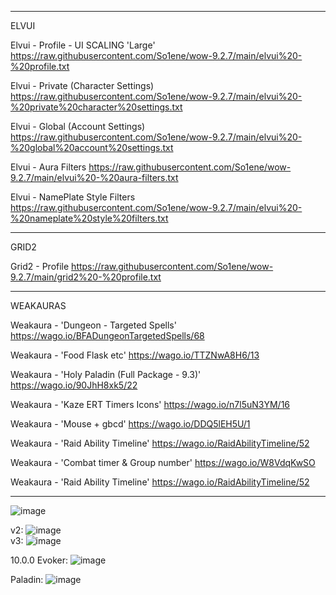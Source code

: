 ----------
ELVUI

Elvui - Profile - UI SCALING 'Large'
https://raw.githubusercontent.com/So1ene/wow-9.2.7/main/elvui%20-%20profile.txt

Elvui - Private (Character Settings)
https://raw.githubusercontent.com/So1ene/wow-9.2.7/main/elvui%20-%20private%20character%20settings.txt

Elvui - Global (Account Settings)
https://raw.githubusercontent.com/So1ene/wow-9.2.7/main/elvui%20-%20global%20account%20settings.txt

Elvui - Aura Filters
https://raw.githubusercontent.com/So1ene/wow-9.2.7/main/elvui%20-%20aura-filters.txt

Elvui - NamePlate Style Filters
https://raw.githubusercontent.com/So1ene/wow-9.2.7/main/elvui%20-%20nameplate%20style%20filters.txt

----------
GRID2

Grid2 - Profile
https://raw.githubusercontent.com/So1ene/wow-9.2.7/main/grid2%20-%20profile.txt

----------
WEAKAURAS

Weakaura - 'Dungeon - Targeted Spells'
https://wago.io/BFADungeonTargetedSpells/68

Weakaura - 'Food Flask etc'
https://wago.io/TTZNwA8H6/13

Weakaura - 'Holy Paladin (Full Package - 9.3)'
https://wago.io/90JhH8xk5/22

Weakaura - 'Kaze ERT Timers Icons'
https://wago.io/n7l5uN3YM/16

Weakaura - 'Mouse + gbcd'
https://wago.io/DDQ5lEH5U/1

Weakaura - 'Raid Ability Timeline'
https://wago.io/RaidAbilityTimeline/52

Weakaura - 'Combat timer & Group number'
https://wago.io/W8VdqKwSO

Weakaura - 'Raid Ability Timeline'
https://wago.io/RaidAbilityTimeline/52

---
![image](https://user-images.githubusercontent.com/62023521/189786115-03e546ee-6352-4404-9f70-50cc4d57d5fb.png)

v2:
![image](https://user-images.githubusercontent.com/62023521/198186685-c441adb6-3e2d-4c87-bfbd-0019234df757.png)
\
v3:
![image](https://user-images.githubusercontent.com/62023521/202630132-c4a4e42c-2bda-4c6b-a5b5-06d14a282553.png)



10.0.0
Evoker:
![image](https://user-images.githubusercontent.com/62023521/202922708-e23dadeb-208b-4c7b-9aeb-63a1936e69b7.png)

Paladin:
![image](https://user-images.githubusercontent.com/62023521/205426323-4a04010c-9ee6-47d8-82b7-db62bfb3a99f.png)

